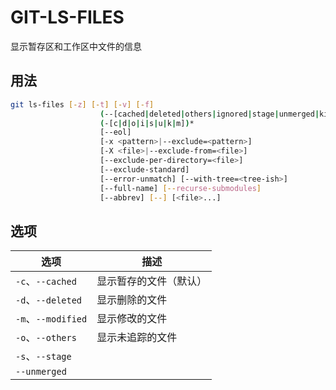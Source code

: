 # GIT-LS-FILES

显示暂存区和工作区中文件的信息

## 用法

```sh
git ls-files [-z] [-t] [-v] [-f]
                    (--[cached|deleted|others|ignored|stage|unmerged|killed|modified])*
                    (-[c|d|o|i|s|u|k|m])*
                    [--eol]
                    [-x <pattern>|--exclude=<pattern>]
                    [-X <file>|--exclude-from=<file>]
                    [--exclude-per-directory=<file>]
                    [--exclude-standard]
                    [--error-unmatch] [--with-tree=<tree-ish>]
                    [--full-name] [--recurse-submodules]
                    [--abbrev] [--] [<file>...]
```

## 选项

| 选项               | 描述                   |
| ------------------ | ---------------------- |
| `-c`、`--cached`   | 显示暂存的文件（默认） |
| `-d`、`--deleted`  | 显示删除的文件         |
| `-m`、`--modified` | 显示修改的文件         |
| `-o`、`--others`   | 显示未追踪的文件       |
| `-s`、`--stage`    |                        |
| `--unmerged`       |                        |
